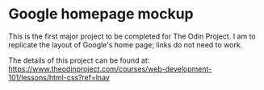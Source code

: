 # Google homepage mockup

This is the first major project to be completed for The Odin Project.
I am to replicate the layout of Google's home page; links do not need to work.

The details of this project can be found at:
https://www.theodinproject.com/courses/web-development-101/lessons/html-css?ref=lnav
